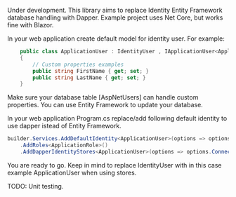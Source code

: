 Under development. This library aims to replace Identity Entity Framework database handling with Dapper. Example project uses Net Core, but works fine with Blazor.

In your web application create default model for identity user. For example:

```csharp
    public class ApplicationUser : IdentityUser , IApplicationUser<ApplicationUser>
    {
        // Custom properties examples
        public string FirstName { get; set; }
        public string LastName { get; set; }
    }
```
Make sure your database table [AspNetUsers] can handle custom properties. You can use Entity Framework to update your database.

In your web application Program.cs replace/add following default identity to use dapper istead of Entity Framework.

```csharp
builder.Services.AddDefaultIdentity<ApplicationUser>(options => options.SignIn.RequireConfirmedAccount = false)
    .AddRoles<ApplicationRole>()
    .AddDapperIdentityStores<ApplicationUser>(options => options.ConnectionString = connectionString);
```

You are ready to go. Keep in mind to replace IdentityUser with in this case example ApplicationUser when using stores.

TODO: Unit testing.
